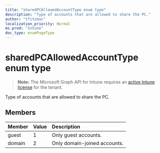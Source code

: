 ```yaml
---
title: "sharedPCAllowedAccountType enum type"
description: "Type of accounts that are allowed to share the PC."
author: "tfitzmac"
localization_priority: Normal
ms.prod: "Intune"
doc_type: enumPageType
---
```


# sharedPCAllowedAccountType enum type

> **Note:** The Microsoft Graph API for Intune requires an [active Intune license](https://go.microsoft.com/fwlink/?linkid=839381) for the tenant.

Type of accounts that are allowed to share the PC.

## Members
|Member|Value|Description|
|:---|:---|:---|
|guest|1|Only guest accounts.|
|domain|2|Only domain-joined accounts.|



